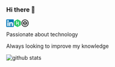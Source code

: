 ### Hi there 👋

<a href="https://www.linkedin.com/in/victor-tudose-a82bb0197/">
  <img align="left" alt="Linked In" width="20px" src="assets/linkedin.svg" />
</a>

<a href="https://www.hackerrank.com/viktro_tds">
  <img align="left" alt="Linked In" width="20px" src="assets/hr.svg" />
</a>

<a href="https://codepen.io/victortudose">
  <img align="left" alt="Linked In" width="20px" src="assets/codepen.png" />
</a>

<br>


Passionate about technology

Always looking to improve my knowledge

![github stats](https://github-readme-stats.vercel.app/api?username=VictorTudose&hide_border=true&hide=stars,prs,issues,contribs&show_icons=true&show_owner=true)
